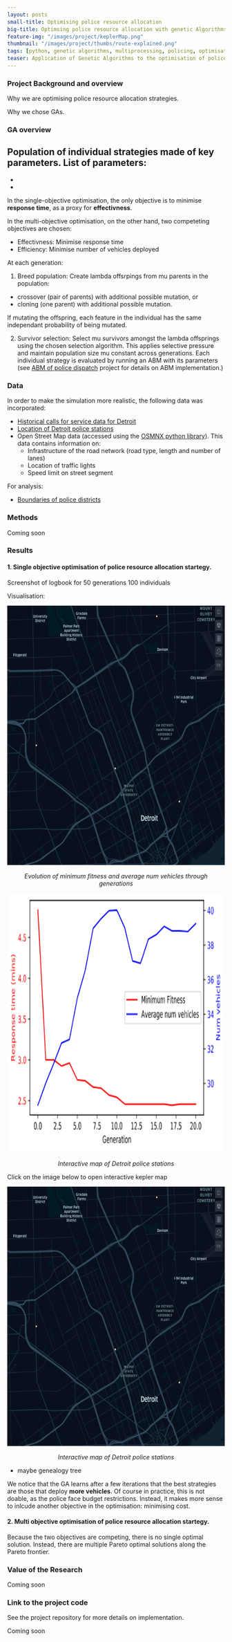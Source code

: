 ```yaml
---
layout: posts
small-title: Optimising police resource allocation
big-title: Optimsing police resource allocation with genetic Algorithms
feature-img: "/images/project/keplerMap.png"
thumbnail: "/images/project/thumbs/route-explained.png"
tags: [python, genetic algorithms, multiprocessing, policing, optimisation]
teaser: Application of Genetic Algorithms to the optimisation of police deployment
---
```


### Project Background and overview

Why we are optimising police resource allocation strategies.

Why we chose GAs.


### GA overview


Population of individual strategies made of key parameters. 
List of parameters:
-
-
-


In the single-objective optimisation, the only objective is to minimise **response time**, as a proxy for **effectivness**.


In the multi-objective optimisation, on the other hand, two competeting objectives are chosen:
- Effectivness: Minimise response time
- Efficiency: Minimise number of vehicles deployed


At each generation: 

1. Breed population: Create lambda offsrpings from mu parents in the population: 
- crossover (pair of parents) with additional possible mutation, or
- cloning (one parent) with additional possible mutation.

If mutating the offspring, each feature in the individual has the same independant probability of being mutated.

2. Survivor selection: Select mu survivors amongst the lambda offsprings using the chosen selection algorithm.
This applies selective pressure and maintain population size mu constant across generations.
Each individual strategy is evaluated by running an ABM with its parameters (see [ABM of police dispatch](https://mednche.github.io/2019/09/23/ABM-police.html) project for details on ABM implementation.)


### Data 

In order to make the simulation more realistic, the following data was incorporated:
- [Historical calls for service data for Detroit](https://data.detroitmi.gov/Public-Safety/DPD-911-Calls-for-Service-September-20-2016-Presen/wgv9-drfc)
- [Location of Detroit police stations](https://data.detroitmi.gov/Public-Safety/DPD-911-Calls-for-Service-September-20-2016-Presen/wgv9-drfc)
- Open Street Map data (accessed using the [OSMNX python library](https://osmnx.readthedocs.io/en/stable/)). This data contains information on:
  * Infrastructure of the road network (road type, length and number of lanes)
  * Location of traffic lights
  * Speed limit on street segment

For analysis:
- [Boundaries of police districts](https://data.detroitmi.gov/Government/City-Council-Districts/4vse-9zps)

### Methods


Coming soon



### Results


#### 1. Single objective optimisation of police resource allocation startegy.

Screenshot of logbook for 50 generations 100 individuals

Visualisation:

<p align="center">
  <img src="/images/project/keplerMap.png" height="600">
</p>
<p align="center">
  <em>Evolution of minimum fitness and average num vehicles through generations</em>
</p>



<p align="center">
  <img src="/images/project/fitness_curve.png" height="600">
</p>
<p align="center">
  <em>Interactive map of Detroit police stations</em>
</p>


Click on the image below to open interactive kepler map

<p align="center">
  <a href="/images/project/maps/PS.kgl.html" target="_blank">
    <img src="/images/project/keplerMap.png" height="600">
  </a>
</p>

<p align="center">
  <em>Interactive map of Detroit police stations</em>
</p>



- maybe genealogy tree


We notice that the GA learns after a few iterations that the best strategies are those that deploy **more vehicles**. 
Of course in practice, this is not doable, as the police face budget restrictions. Instead, it makes more sense to inlcude another objective in the optimisation: minimising cost. 


#### 2. Multi objective optimisation of police resource allocation startegy.

Because the two objectives are competing, there is no single optimal solution. 
Instead, there are multiple Pareto optimal solutions along the Pareto frontier.

<insert Parto frontier result>






### Value of the Research


Coming soon


### Link to the project code


See the project repository for more details on implementation.

Coming soon